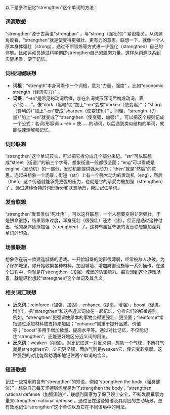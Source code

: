 以下是多种记忆“strengthen”这个单词的方法：

### 词源联想
“strengthen”源于古英语“strengþan” ，与“strong（强壮的）” 紧密相关。从词源角度看，“strengthen”就是使变得更强壮、更有力的意思。联想一下，就像一个人原本身体强壮（strong），通过不断锻炼等方式进一步强化（strengthen）自己的体魄。比如运动员通过科学训练strengthen自己的肌肉力量，这样从词源联系到实际场景，便于记忆。

### 词根词缀联想
- **词根**：“strength”本身可看作一个词根，意为“力量，强度” 。比如“economic strength（经济实力）” 。
- **词缀**：“-en”是常见的动词后缀，加在名词或形容词后构成动词，表示“使……”。像“dark（黑暗的）”加上“-en”变成“darken（使变黑）” ；“sharp（锋利的）”加上“-en”变成“sharpen（使变锋利）” 。同理，“strength（力量）”加上“-en”就变成了“strengthen（使变强，加强）” 。可以把这个规则记成一个公式：名词/形容词 + -en = 使……的动词，以后遇到类似结构的单词，就能快速理解和记忆。

### 词形联想
“strengthen”这个单词较长，可以把它拆分成几个部分来记。“str”可以联想成“street（街道）”的前三个字母，想象街道一般都很坚固；“eng”可以看成是engine（发动机）的一部分，发动机能提供强大动力；“then”就是“然后”的意思。连起来想象一个场景：街道（str）上有一个强大动力的发动机（eng），然后（then）这个街道就能承受更强的压力，也就是它的承受力被加强（strengthen）了 。通过这种奇特的词形拆分和联想场景，帮助记住单词。

### 发音联想
“strengthen”发音类似“死壮疼” 。可以这样联想：一个人想要变得非常强壮，于是拼命锻炼，结果锻炼过度，浑身死壮（很强壮）还疼（疼），但正是通过这种付出，他的身体逐渐加强（strengthen）了。这种有趣且夸张的发音联想能加深对单词的印象。

### 场景联想
想象你在玩一款建造城堡的游戏。一开始城堡的防御很薄弱，经常被敌人攻破。为了保护城堡，你开始收集各种材料，加固城墙、增加防御设施等一系列操作。在这个过程中，你就是在strengthen（加强）城堡的防御能力。每次想到这个游戏场景，就能轻松想起“strengthen”这个单词及其含义。

### 相关词汇联想
- **近义词**：reinforce（加强，加固），enhance（提高，增强），boost（促进，增加）。把“strengthen”和这些近义词放在一起记忆，分析它们的细微差别。例如，“strengthen”更强调使原本的事物变得更强壮、更坚固；“reinforce”常指通过添加材料或支持来加固；“enhance”侧重于提升品质、价值等；“boost”多用于增加数量、提高水平等。通过对比记忆，不仅能记住“strengthen”，还能更好地区分近义词的用法。
 - **反义词**：weaken（削弱）。对比记忆这一对反义词，想象一个气球，不断打气就是strengthen它，让它更坚韧，而放气则是weaken它，使它变软变弱。这种强烈的对比能帮助清晰地记住两个单词的含义。

### 短语联想
记住一些常用的含有“strengthen”的短语，例如“strengthen the body（强身健体）”，想象自己每天坚持锻炼就是为了strengthen the body；“strengthen national defense（加强国防）”，联想到国家为了保卫领土安全，不断发展军事力量来strengthen national defense 。通过记住这些短语及其对应的生动场景，更有效地记住“strengthen”这个单词以及它在不同语境中的用法。 